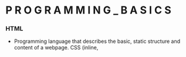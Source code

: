 # P R O G R A M M I N G _ B A S I C S 

### HTML
- Programming language that describes the basic, static structure and content of a webpage. CSS (inline, <style>, or external) can add style to the webpage (padding, colors, font-choices, animations, alignment), and Javascript can make the webpage interactive and dynamic (button clicking, &c.)
```html
<!DOCTYPE html>
<html> <!-- an HTML comment -->
  <head>
    <style>
      #first {color: grey;}
    </style>
    <title>My Website</title>
  </head>
  <body id="first">
    <p class="content">Some content...</p>
  </body>
</html>
```

### LICENSE <file>
- Informs the user that permissions they have– can they download, modify and re-publish, &c.

### README.md <file>
- Answers a user's questions about installations & usage of a project, located in the root (top-leve) directory. Written in a ```.md``` or ```.markdown``` file (supports lightweight markdown).
  - Include: *project name, description (function of program, context, links for reference), visuals (screenshots/GIFs/video), installation procedure (nod to requirements.txt), usage (e.g. ```python3 manage.py runserver```), support (where to go for help), authors/acknowledgement, project status/roadmap.*

### Requirements.txt <file>
- *a file that makes it easier for other users (that have downloaded your projects) to run the same Python libraries as it was written in/for. A user will encounter messages such as "No module named [...]"; download that library; then get the message again, again, again...*
  - ```$ pip install -r requirements.txt```: *command to download all the necessary libraries in a ```requirements.txt```*
- **How to Generate a Requirements.txt**:
  - ```$ pip freeze > requirements.txt```: *PIP generates the file for you– but with every library you've ever downloaded on your own computer system. (View in terminal with ```cat requirements.txt```.)*
  - 1. Install Anaconda to make a 'clean-slate' Virtual Environment: ```$ conda create -n shiny_new_env python=3.8```
    - ```$ conda env list```: _see a list of all available venv (the activated one will be denoted by a '*')_
    - ```$ conda activate [venv_name]```: _switch to that venv (note that [venv_name] appears in terminal command-line name, left of the ```$```.)_
  - 2. Now, install each package the project requires in this as-of-yet empty venv (yes, install each one again... but just you, this once, have to do it). Then, run ```$ pip freeze > requirements.txt``` once again and view the list of installs needed just for this project.


